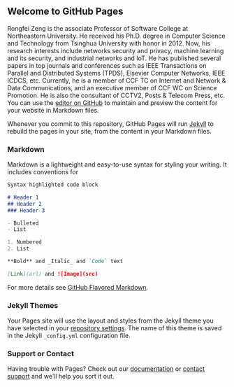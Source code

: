 ## Welcome to GitHub Pages

Rongfei Zeng is the associate Professor of Software College at Northeastern University. He received his Ph.D. degree in Computer Science and Technology from Tsinghua University with honor in 2012. Now, his research interests include networks security and privacy, machine learning and its security, and industrial networks and IoT. He has published several papers in top journals and conferences such as IEEE Transactions on Parallel and Distributed Systems (TPDS), Elsevier Computer Networks, IEEE ICDCS, etc. Currently, he is a member of CCF TC on Internet and Network & Data Communications, and an executive member of CCF WC on Science Promotion. He is also the consultant of CCTV2, Posts & Telecom Press, etc.
You can use the [editor on GitHub](https://github.com/WingFeiTsang/Homepage/edit/gh-pages/index.md) to maintain and preview the content for your website in Markdown files.

Whenever you commit to this repository, GitHub Pages will run [Jekyll](https://jekyllrb.com/) to rebuild the pages in your site, from the content in your Markdown files.

### Markdown

Markdown is a lightweight and easy-to-use syntax for styling your writing. It includes conventions for

```markdown
Syntax highlighted code block

# Header 1
## Header 2
### Header 3

- Bulleted
- List

1. Numbered
2. List

**Bold** and _Italic_ and `Code` text

[Link](url) and ![Image](src)
```

For more details see [GitHub Flavored Markdown](https://guides.github.com/features/mastering-markdown/).

### Jekyll Themes

Your Pages site will use the layout and styles from the Jekyll theme you have selected in your [repository settings](https://github.com/WingFeiTsang/Homepage/settings/pages). The name of this theme is saved in the Jekyll `_config.yml` configuration file.

### Support or Contact

Having trouble with Pages? Check out our [documentation](https://docs.github.com/categories/github-pages-basics/) or [contact support](https://support.github.com/contact) and we’ll help you sort it out.
